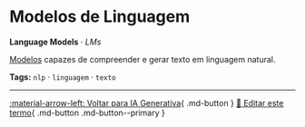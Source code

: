 # Modelos de Linguagem

**Language Models** · *LMs*

[Modelos](../conceitos-fundamentais/modelo.md) capazes de compreender e gerar texto em linguagem natural.


**Tags:** `nlp` · `linguagem` · `texto`

---

[:material-arrow-left: Voltar para IA Generativa](index.md){ .md-button }
[📝 Editar este termo](https://github.com/seu-usuario/glossario-ia/edit/main/glossario.yaml){ .md-button .md-button--primary }
